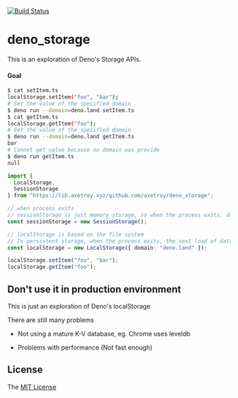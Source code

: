 [![Build Status](https://github.com/axetroy/deno_storage/workflows/test/badge.svg)](https://github.com/axetroy/deno_storage/actions)


# deno_storage

This is an exploration of Deno's Storage APIs.

#### Goal

```bash
$ cat setItem.ts
localStorage.setItem("foo", "bar");
# Set the value of the specified domain
$ deno run --domain=deno.land setItem.ts
$ cat getItem.ts
localStorage.getItem("foo");
# Get the value of the specified domain
$ deno run --domain=deno.land getItem.ts
bar
# Cannot get value because no domain was provide
$ deno run getItem.ts
null
```

```typescript
import {
  LocalStorage,
  SessionStorage
} from "https://lib.axetroy.xyz/github.com/axetroy/deno_storage";

// when process exits
// sessionStorage is just memory storage, so when the process exits, data is also lost
const sessionStorage = new SessionStorage();

// localStorage is based on the file system
// Is persistent storage, when the process exits, the next load of data still exists
const localStorage = new LocalStorage({ domain: "deno.land" });

localStorage.setItem("foo", "bar");
localStorage.getItem("foo");
```

## Don't use it in production environment

This is just an exploration of Deno's localStorage

There are still many problems

- Not using a mature K-V database, eg. Chrome uses leveldb

- Problems with performance (Not fast enough)

## License

The [MIT License](LICENSE)
